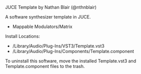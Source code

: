 JUCE Template by Nathan Blair (@nthnblair)

A software synthesizer template in JUCE. 

 - Mappable Modulators/Matrix

Install Locations: 
 - /Library/Audio/Plug-Ins/VST3/Template.vst3
 - /Library/Audio/Plug-Ins/Components/Template.component

To uninstall this software, move the installed Template.vst3 and Template.component files to the trash. 